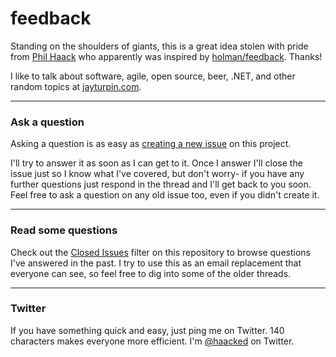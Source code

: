 # feedback

Standing on the shoulders of giants, this is a great idea stolen with pride from [Phil Haack](https://github.com/Haacked/feedback) who apparently was inspired by  [holman/feedback](https://github.com/holman/feedback). Thanks!

I like to talk about software, agile, open source, beer, .NET, and other random
topics at [jayturpin.com](http://jayturpin.com/). 

---

### Ask a question

Asking a question is as easy as
[creating a new issue](https://github.com/haacked/feedback/issues/new) on this
project.

I'll try to answer it as soon as I can get to it. Once I answer I'll close the
issue just so I know what I've covered, but don't worry- if you have any further
questions just respond in the thread and I'll get back to you soon. Feel free to
ask a question on any old issue too, even if you didn't create it.

---

### Read some questions

Check out the [Closed Issues](https://github.com/turp/feedback/issues?sort=created&direction=desc&state=closed&page=1)
filter on this repository to browse questions I've answered in the past. I try
to use this as an email replacement that everyone can see, so feel free to dig
into some of the older threads.

---

### Twitter

If you have something quick and easy, just ping me on Twitter. 140 characters
makes everyone more efficient. I'm [@haacked](https://twitter.com/turp) on
Twitter.
